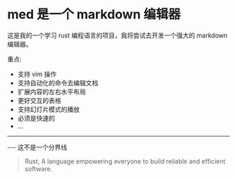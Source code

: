 # med 是一个 markdown 编辑器
这是我的一个学习 rust 编程语言的项目，我将尝试去开发一个强大的 markdown 编辑器。

重点:
* 支持 vim 操作
* 支持自动化的命令去编辑文档
* 扩展内容的左右水平布局
* 更好交互的表格
* 支持幻灯片模式的播放
* 必须是快速的
* ...

---
--- 这不是一个分界线

> Rust, A language empowering everyone to build reliable and efficient software.